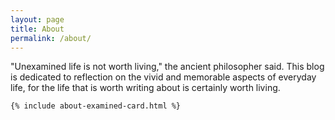 ```yaml
---
layout: page
title: About
permalink: /about/
---
```


"Unexamined life is not worth living," the ancient philosopher said. This blog is dedicated to reflection on the vivid and memorable aspects of everyday life, for the life that is worth writing about is certainly worth living.

    {% include about-examined-card.html %}
